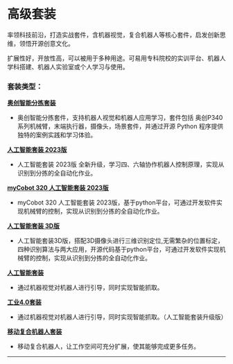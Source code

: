 # 高级套装

率领科技前沿，打造实战套件，含机器视觉，复合机器人等核心套件，启发创新思维，领悟开源创意文化。

扩展性好，开放性高，可以被用于多种用途。可易用专科院校的实训平台、机器人学科搭建、机器人实验室或个人学习与使用。

### 套装类型：
[**奥创智能分拣套装**](../../2-serialproduct/2.9-AIkit2023/介绍.md)
* 奥创智能分拣套件，支持机器人视觉和机器人应用学习，套件包括 奥创P340 系列机械臂，末端执行器，摄像头，场景套件，并通过开源 Python 程序提供独特的案例实践和学习体验。

[**人工智能套装 2023版**](../../2-serialproduct/2.9-AIkit2023/介绍.md)
* 人工智能套装 2023版 全新升级，学习四、六轴协作机器人控制原理，实现从识别到分拣的全自动化作业。

[**myCobot 320 人工智能套装 2023版**](../../2-serialproduct/2.10-AIkit2023_320/介绍.md)

* myCobot 320 人工智能套装 2023版，基于python平台，可通过开发软件实现机械臂的控制，实现从识别到分拣的全自动化作业。


[**人工智能套装 3D版**](../../2-serialproduct/2.11-AIkit2023_3D/介绍.md)

* 人工智能套装3D版，搭配3D摄像头进行三维识别定位,无需繁杂的位置标定，四种识别算法与两大应用，开源代码基于python平台，可通过开发软件实现机械臂的控制，实现从识别到分拣的全自动化作业。

[**人工智能套装**](../../2-serialproduct/2.8-kit/2.8.1-kit.md)

* 通过机器视觉对机器人进行引导，同时实现智能抓取。

[**工业4.0套装**](../../2-serialproduct/2.8-kit/2.8.2-AIKit_pre.md)

* 通过机器视觉对机器人进行引导，同时实现智能抓取。（人工智能套装升级版）

[**移动复合机器人套装**](../../2-serialproduct/2.5-myAGV.md)

* 移动复合机器人，让工作空间可充分扩展，使其能够完成更多任务。






***

